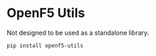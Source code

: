 # OpenF5 Utils

Not designed to be used as a standalone library.

```bash
pip install openf5-utils
```
